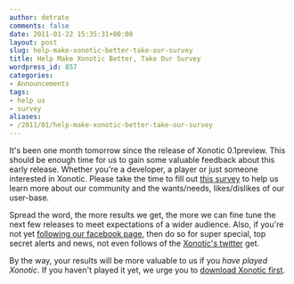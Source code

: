 ```yaml
---
author: detrate
comments: false
date: 2011-01-22 15:35:31+00:00
layout: post
slug: help-make-xonotic-better-take-our-survey
title: Help Make Xonotic Better, Take Our Survey
wordpress_id: 857
categories:
- Announcements
tags:
- help us
- survey
aliases:
- /2011/01/help-make-xonotic-better-take-our-survey
---
```


It's been one month tomorrow since the release of Xonotic 0.1preview.  This should be enough time for us to gain some valuable feedback about this early release.  Whether you're a developer, a player or just someone interested in Xonotic.  Please take the time to fill out [this survey](#) to help us learn more about our community and the wants/needs, likes/dislikes of our user-base.

Spread the word, the more results we get, the more we can fine tune the next few releases to meet expectations of a wider audience.  Also, if you're not yet [following our facebook page](http://www.facebook.com/pages/Xonotic/106450756044750), then do so for super special, top secret alerts and news, not even follows of the [Xonotic's twitter](http://twitter.com/xonotic) get.

By the way, your results will be more valuable to us if you _have played Xonotic_.  If you haven't played it yet, we urge you to [download Xonotic first](/download/).
